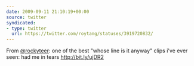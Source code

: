 ```yaml
---
date: 2009-09-11 21:10:19+00:00
source: twitter
syndicated:
- type: twitter
  url: https://twitter.com/roytang/statuses/3919720832/
---
```


From [@rockyteer](https://twitter.com/rockyteer/): one of the best "whose line is it anyway" clips i've ever seen: had me in tears http://bit.ly/ujDR2